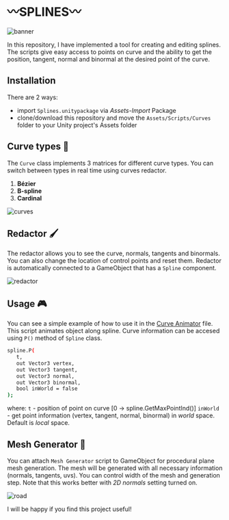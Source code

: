 # 〰️SPLINES〰️
![banner](https://github.com/akihiko47/Parametric-Curves-And-Splines/blob/main/Images/banner.jpg)

In this repository, I have implemented a tool for creating and editing splines. The scripts give easy access to points on curve and the ability to get the position, tangent, normal and binormal at the desired point of the curve.

## Installation
There are 2 ways:
- import `Splines.unitypackage` via *Assets-Import* Package
- clone/download this repository and move the `Assets/Scripts/Curves` folder to your Unity project's Assets folder

## Curve types 🔢
The `Curve` class implements 3 matrices for different curve types. You can switch between types in real time using curves redactor.
1) **Bézier**
2) **B-spline**
3) **Cardinal**

![curves](https://github.com/akihiko47/Parametric-Curves-And-Splines/blob/main/Images/curves.gif)

## Redactor 🖌️
The redactor allows you to see the curve, normals, tangents and binormals. You can also change the location of control points and reset them.
Redactor is automatically connected to a GameObject that has a `Spline` component.

![redactor](https://github.com/akihiko47/Parametric-Curves-And-Splines/blob/main/Images/redactor.gif)

## Usage 🎮
You can see a simple example of how to use it in the [Curve Animator](https://github.com/akihiko47/Parametric-Curves-And-Splines/blob/main/Assets/Scripts/Curves/Curve%20Animator.cs) file. This script animates object along spline. Curve information can be accesed using `P()` method of `Spline` class.

   ```sh
   spline.P(
      t,
      out Vector3 vertex,
      out Vector3 tangent, 
      out Vector3 normal, 
      out Vector3 binormal, 
      bool inWorld = false
   );
   ```

where:
   `t` - position of point on curve [0 -> spline.GetMaxPointInd()]
   `inWorld` - get point information (vertex, tangent, normal, binormal) in *world* space. Default is *local* space.

## Mesh Generator 📜
You can attach `Mesh Generator` script to GameObject for procedural plane mesh generation. The mesh will be generated with all necessary information (normals, tangents, uvs). You can control width of the mesh and generation step. Note that this works better with *2D normals* setting turned on.

![road](https://github.com/akihiko47/Parametric-Curves-And-Splines/blob/main/Images/mesh.jpg)


I will be happy if you find this project useful!